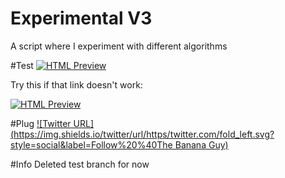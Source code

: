 # Experimental V3
A script where I experiment with different algorithms

#Test
[![HTML Preview](https://img.shields.io/badge/Click%20to%20Preview-%20-blue.svg)](https://kakol20.github.io/Experimental-V3/)

Try this if that link doesn't work:

[![HTML Preview](https://img.shields.io/badge/Click%20to%20Preview-%20-blue.svg)](http://kakol20.github.io/Experimental-V3/)

#Plug
[![Twitter URL](https://img.shields.io/twitter/url/https/twitter.com/fold_left.svg?style=social&label=Follow%20%40The Banana Guy)](https://twitter.com/the_banana_guy_)

#Info
Deleted test branch for now
